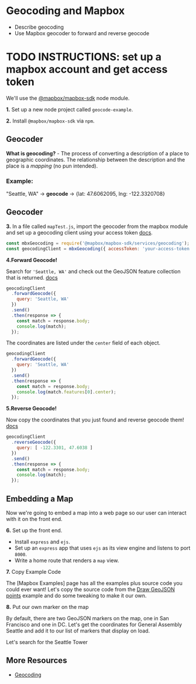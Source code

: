 # Geocoding and Mapbox

* Describe geocoding
* Use Mapbox geocoder to forward and reverse geocode

# TODO INSTRUCTIONS: set up a mapbox account and get access token

We'll use the [@mapbox/mapbox-sdk](https://github.com/mapbox/mapbox-sdk-js) node module.

**1.** Set up a new node project called `geocode-example`.

**2.** Install `@mapbox/mapbox-sdk` via `npm`.

## Geocoder

**What is geocoding?** - The process of converting a description of a place to geographic coordinates. The relationship between the description and the place is a *mapping* (no pun intended).

### Example:

"Seattle, WA" -> **geocode** -> {lat: 47.6062095, lng: -122.3320708}

## Geocoder

**3.** In a file called `mapTest.js`, import the geocoder from the mapbox module and set up a geocoding client using your access token [docs](https://www.mapbox.com/api-documentation/?language=JavaScript#geocoding).

```js
const mbxGeocoding = require('@mapbox/mapbox-sdk/services/geocoding');
const geocodingClient = mbxGeocoding({ accessToken: 'your-access-token' });
```

**4.Forward Geocode!**

Search for `'Seattle, WA'` and check out the GeoJSON feature collection that is returned. [docs](https://www.mapbox.com/api-documentation/?language=JavaScript#search-for-places) 

```js
geocodingClient
  .forwardGeocode({
    query: 'Seattle, WA'
  })
  .send()
  .then(response => {
    const match = response.body;
    console.log(match);
  });
```

The coordinates are listed under the `center` field of each object.

```js
geocodingClient
  .forwardGeocode({
    query: 'Seattle, WA'
  })
  .send()
  .then(response => {
    const match = response.body;
    console.log(match.features[0].center);
  });
```

**5.Reverse Geocode!**

Now copy the coordinates that you just found and reverse geocode them! [docs](https://www.mapbox.com/api-documentation/?language=JavaScript#retrieve-places-near-a-location)

```js
geocodingClient
  .reverseGeocode({
    query: [ -122.3301, 47.6038 ]
  })
  .send()
  .then(response => {
    const match = response.body;
    console.log(match);
  });
```

## Embedding a Map

Now we're going to embed a map into a web page so our user can interact with it on the front end.

**6.** Set up the front end.

* Install `express` and `ejs`.
* Set up an `express` app that uses `ejs` as its view engine and listens to port `8000`.
* Write a home route that renders a `map` view.

**7.** Copy Example Code

The [Mapbox Examples] page has all the examples plus source code you could ever want! Let's copy the source code from the [Draw GeoJSON points](https://www.mapbox.com/mapbox-gl-js/example/geojson-markers/) example and do some tweaking to make it our own.

**8.** Put our own marker on the map

By default, there are two GeoJSON markers on the map, one in San Francisco and one in DC. Let's get the coordinates for General Assembly Seattle and add it to our list of markers that display on load.

Let's search for the Seattle Tower

## More Resources
* [Geocoding](https://www.mapbox.com/help/how-geocoding-works/#how-geocoding-works)
